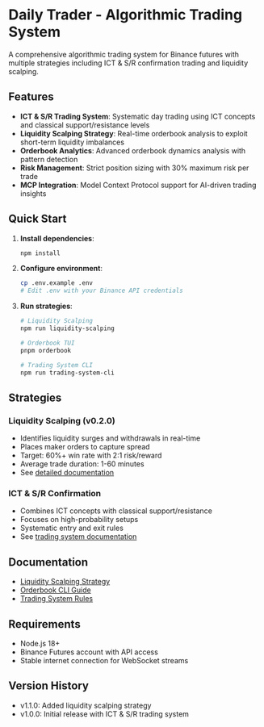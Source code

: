 # Daily Trader - Algorithmic Trading System

A comprehensive algorithmic trading system for Binance futures with multiple strategies including ICT & S/R confirmation trading and liquidity scalping.

## Features

- **ICT & S/R Trading System**: Systematic day trading using ICT concepts and classical support/resistance levels
- **Liquidity Scalping Strategy**: Real-time orderbook analysis to exploit short-term liquidity imbalances
- **Orderbook Analytics**: Advanced orderbook dynamics analysis with pattern detection
- **Risk Management**: Strict position sizing with 30% maximum risk per trade
- **MCP Integration**: Model Context Protocol support for AI-driven trading insights

## Quick Start

1. **Install dependencies**:
   ```bash
   npm install
   ```

2. **Configure environment**:
   ```bash
   cp .env.example .env
   # Edit .env with your Binance API credentials
   ```

3. **Run strategies**:
   ```bash
   # Liquidity Scalping
   npm run liquidity-scalping
   
   # Orderbook TUI
   pnpm orderbook
   
   # Trading System CLI
   npm run trading-system-cli
   ```

## Strategies

### Liquidity Scalping (v0.2.0)
- Identifies liquidity surges and withdrawals in real-time
- Places maker orders to capture spread
- Target: 60%+ win rate with 2:1 risk/reward
- Average trade duration: 1-60 minutes
- See [detailed documentation](docs/liquidity-scalping.md)

### ICT & S/R Confirmation
- Combines ICT concepts with classical support/resistance
- Focuses on high-probability setups
- Systematic entry and exit rules
- See [trading system documentation](src/prompts/tradingSystem.md)

## Documentation

- [Liquidity Scalping Strategy](docs/liquidity-scalping.md)
- [Orderbook CLI Guide](docs/orderbook-cli.md)
- [Trading System Rules](src/prompts/tradingSystem.md)

## Requirements

- Node.js 18+
- Binance Futures account with API access
- Stable internet connection for WebSocket streams

## Version History

- v1.1.0: Added liquidity scalping strategy
- v1.0.0: Initial release with ICT & S/R trading system
